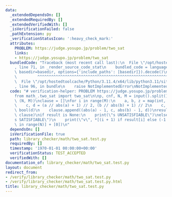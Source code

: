 ```yaml
---
data:
  _extendedDependsOn: []
  _extendedRequiredBy: []
  _extendedVerifiedWith: []
  _isVerificationFailed: false
  _pathExtension: py
  _verificationStatusIcon: ':heavy_check_mark:'
  attributes:
    PROBLEM: https://judge.yosupo.jp/problem/two_sat
    links:
    - https://judge.yosupo.jp/problem/two_sat
  bundledCode: "Traceback (most recent call last):\n  File \"/opt/hostedtoolcache/Python/3.11.4/x64/lib/python3.11/site-packages/onlinejudge_verify/documentation/build.py\"\
    , line 71, in _render_source_code_stat\n    bundled_code = language.bundle(stat.path,\
    \ basedir=basedir, options={'include_paths': [basedir]}).decode()\n          \
    \         ^^^^^^^^^^^^^^^^^^^^^^^^^^^^^^^^^^^^^^^^^^^^^^^^^^^^^^^^^^^^^^^^^^^^^^^^^^^^^^^^^\n\
    \  File \"/opt/hostedtoolcache/Python/3.11.4/x64/lib/python3.11/site-packages/onlinejudge_verify/languages/python.py\"\
    , line 96, in bundle\n    raise NotImplementedError\nNotImplementedError\n"
  code: "# verification-helper: PROBLEM https://judge.yosupo.jp/problem/two_sat\n\n\
    from math_.two_sat import two_sat\n\np, cnf, N, M = input().split()\nN, M = map(int,\
    \ (N, M))\nclause = []\nfor i in range(M):\n    a, b, z = map(int, input().split())\n\
    \    c, d = (a // abs(a) + 1) // 2, (b // abs(b) + 1) // 2\n    c, d = bool(c),\
    \ bool(d)\n    clause.append((abs(a) - 1, c, abs(b) - 1, d))\nresult = two_sat(N,\
    \ clause)\nif result is None:\n    print(\"s UNSATISFIABLE\")\nelse:\n    print(\"\
    s SATISFIABLE\")\n    print(\"v\", *[(i + 1) if result[i] else (-1 - i) for i\
    \ in range(N)] + [0])\n"
  dependsOn: []
  isVerificationFile: true
  path: library_checker/math/two_sat.test.py
  requiredBy: []
  timestamp: '1970-01-01 00:00:00+00:00'
  verificationStatus: TEST_ACCEPTED
  verifiedWith: []
documentation_of: library_checker/math/two_sat.test.py
layout: document
redirect_from:
- /verify/library_checker/math/two_sat.test.py
- /verify/library_checker/math/two_sat.test.py.html
title: library_checker/math/two_sat.test.py
---
```

